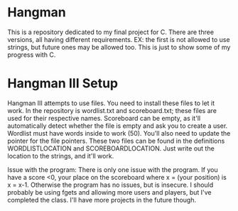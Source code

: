 # Hangman
This is a repository dedicated to my final project for C. There are three versions, all having different requirements. EX: the first is not allowed to use strings, but future ones may be allowed too. This is just to show some of my progress with C.

# Hangman III Setup
Hangman III attempts to use files. You need to install these files to let it work. In the repository is wordlist.txt and scoreboard.txt; these files are used for their respective names. Scoreboard can be empty, as it'll automatically detect whether the file is empty and ask you to create a user. Wordlist must have words inside to work (50). You'll also need to update the pointer for the file pointers. These two files can be found in the definitions WORDLISTLOCATION and SCOREBOARDLOCATION. Just write out the location to the strings, and it'll work.

Issue with the program: There is only one issue with the program. If you have a score <0, your place on the scoreboard where x = (your position) is x = x-1. Otherwise the program has no issues, but is insecure. I should probably be using fgets and allowing more users and players, but I've completed the class. I'll have more projects in the future though.
